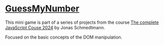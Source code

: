 ﻿# [GuessMyNumber](https://patriciazan.github.io/GuessMyNumber/)

This mini game is part of a series of projects from the course [The complete JavaScript Couse 2024](https://www.udemy.com/course/the-complete-javascript-course) by Jonas Schmedtmann.
 
Focused on the basic concepts of the DOM manipulation.
